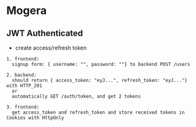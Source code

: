# Mogera

## JWT Authenticated

- create access/refresh token

```
1. frontend:
  signup form: { username: "", password: ""} to backend POST /users

2. backend:
  should return { access_token: "eyJ...", refresh_token: "eyJ..."} with HTTP_201
  or
  automatically GET /auth/token, and get 2 tokens

3. frontend:
  get access_token and refresh_token and store received tokens in Cookies with HttpOnly
```
